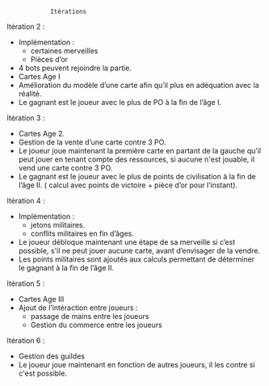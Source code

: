 				Itérations

Itération 2 :
- Implémentation :
	- certaines merveilles
	- Pièces d’or
- 4 bots peuvent rejoindre la partie.
- Cartes Age I
- Amélioration du modèle d’une carte afin qu’il plus en adéquation avec la réalité.
- Le gagnant est le joueur avec le plus de PO à la fin de l’âge I.

Itération 3 :
- Cartes Age 2.
- Gestion de la vente d’une carte contre 3 PO.
- Le joueur joue maintenant la première carte en partant de la gauche qu’il peut jouer en tenant compte des ressources, si aucune n'est jouable, il vend une carte contre 3 PO.
- Le gagnant est le joueur avec le plus de points de civilisation à la fin de l’âge II. ( calcul avec points de victoire + pièce d’or pour l’instant).

Itération 4 :
- Implémentation :
	- jetons militaires.
	- conflits militaires en fin d’âges.
- Le joueur débloque maintenant une étape de sa merveille si c’est possible, s'il ne peut jouer aucune carte, avant d’envisager de la vendre.
- Les points militaires sont ajoutés aux calculs permettant de déterminer le gagnant à la fin de l’âge II.

Itération 5 :
- Cartes Age III
- Ajout de l’intéraction entre joueurs :
	- passage de mains entre les joueurs
	- Gestion du commerce entre les joueurs

Itération 6 :
- Gestion des guildes
- Le joueur joue maintenant en fonction de autres joueurs, il les contre si c'est possible.


